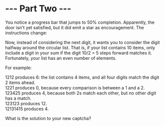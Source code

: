 # --- Part Two ---

You notice a progress bar that jumps to 50% completion. Apparently, the door isn't yet satisfied, but it did emit a star as encouragement. The instructions change:

Now, instead of considering the next digit, it wants you to consider the digit halfway around the circular list. That is, if your list contains 10 items, only include a digit in your sum if the digit 10/2 = 5 steps forward matches it. Fortunately, your list has an even number of elements.

For example:

1212 produces 6: the list contains 4 items, and all four digits match the digit 2 items ahead.  
1221 produces 0, because every comparison is between a 1 and a 2.  
123425 produces 4, because both 2s match each other, but no other digit has a match.  
123123 produces 12.  
12131415 produces 4.  

What is the solution to your new captcha?
